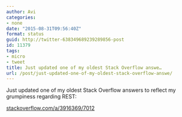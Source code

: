```yaml
---
author: Avi
categories:
- none
date: "2015-08-31T09:56:40Z"
format: status
guid: http://twitter-638349689239289856-post
id: 11379
tags:
- micro
- tweet
title: Just updated one of my oldest Stack Overflow answe…
url: /post/just-updated-one-of-my-oldest-stack-overflow-answe/
---
```

Just updated one of my oldest Stack Overflow answers to reflect my grumpiness regarding REST:

[stackoverflow.com/a/3916369/7012](http://stackoverflow.com/a/3916369/7012)